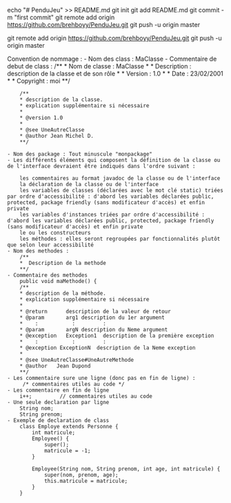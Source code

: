echo "# PenduJeu" >> README.md
git init
git add README.md
git commit -m "first commit"
git remote add origin https://github.com/brehboyy/PenduJeu.git
git push -u origin master


git remote add origin https://github.com/brehboyy/PenduJeu.git
git push -u origin master


Convention de nommage : 
    - Nom des class : MaClasse
    - Commentaire de debut de class : 
        /**
        * Nom de classe : MaClasse
        *
        * Description   : description de la classe et de son rôle 
        *
        * Version       : 1.0
        *
        * Date          : 23/02/2001
        * 
        * Copyright     : moi
        **/

        /**
        * description de la classe.
        * explication supplémentaire si nécessaire
        * 
        * @version 1.0
        *
        * @see UneAutreClasse
        * @author Jean Michel D.
        **/

    - Nom des package : Tout minuscule "monpackage"
    - Les différents éléments qui composent la définition de la classe ou de l'interface devraient être indiqués dans l'ordre suivant :

        les commentaires au format javadoc de la classe ou de l'interface
        la déclaration de la classe ou de l'interface
        les variables de classes (déclarées avec le mot clé static) triées par ordre d'accessibilité : d'abord les variables déclarées public, protected, package friendly (sans modificateur d'accès) et enfin private
        les variables d'instances triées par ordre d'accessibilité : d'abord les variables déclarées public, protected, package friendly (sans modificateur d'accès) et enfin private
        le ou les constructeurs
        les méthodes : elles seront regroupées par fonctionnalités plutôt que selon leur accessibilité
    - Nom des methodes : 
        /**
        *  Description de la methode
        **/
    - Commentaire des methodes
        public void maMethode() {
        /** 
        * description de la méthode.
        * explication supplémentaire si nécessaire 
        *  
        * @return      description de la valeur de retour 
        * @param       arg1 description du 1er argument 
        *    :           :         : 
        * @param       argN description du Neme argument 
        * @exception   Exception1  description de la première exception 
        *    :           :         : 
        * @exception ExceptionN  description de la Neme exception 
        * 
        * @see UneAutreClasse#UneAutreMethode 
        * @author   Jean Dupond 
        **/
    - Les commentaire sure une ligne (donc pas en fin de ligne) : 
         /* commentaires utiles au code */
    - Les commentaire en fin de ligne
        i++;         // commentaires utiles au code
    - Une seule declaration par ligne 
        String nom;
        String prenom;
    - Exemple de declaration de class
        class Employe extends Personne {
            int matricule;
            Employee() {
                super();
                matricule = -1;
            }
            
            Employee(String nom, String prenom, int age, int matricule) {
                super(nom, prenom, age);
                this.matricule = matricule;
            }
        }
    